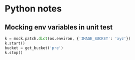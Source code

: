 # Python notes

## Mocking env variables in unit test
```python
k = mock.patch.dict(os.environ, {'IMAGE_BUCKET': 'xyz'})
k.start()
bucket = get_bucket('pre')
k.stop()
```